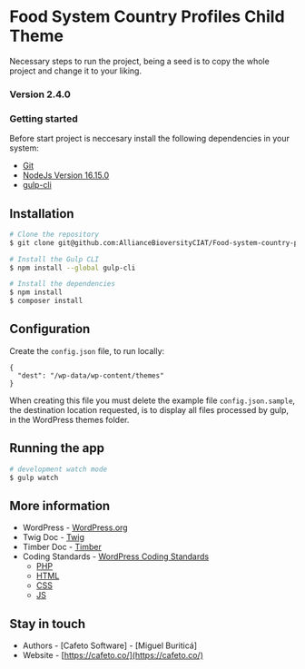 # Food System Country Profiles Child Theme #

Necessary steps to run the project, being a seed is to copy the whole project and change it to your liking.

### Version 2.4.0 ###


### Getting started ###

Before start project is neccesary install the following dependencies in your system:

* [Git](https://git-scm.com/)
* [NodeJs Version 16.15.0](https://nodejs.org)
* [gulp-cli](https://gulpjs.com/)

## Installation
```bash
# Clone the repository
$ git clone git@github.com:AllianceBioversityCIAT/Food-system-country-profiles.git

# Install the Gulp CLI
$ npm install --global gulp-cli

# Install the dependencies
$ npm install
$ composer install
```

## Configuration
Create the `config.json` file, to run locally:

```.config
{
  "dest": "/wp-data/wp-content/themes"
}
```
When creating this file you must delete the example file `config.json.sample`, the destination location requested, is to display all files processed by gulp, in the WordPress themes folder.

## Running the app

```bash
# development watch mode
$ gulp watch

```
## More information
- WordPress - [WordPress.org](https://developer.wordpress.org/themes/getting-started/)
- Twig Doc - [Twig](https://twig.symfony.com/doc/3.x/)
- Timber Doc - [Timber](https://timber.github.io/docs/)
- Coding Standards - [WordPress Coding Standards](https://codex.wordpress.org/WordPress_Coding_Standards)
    * [PHP](https://make.wordpress.org/core/handbook/best-practices/coding-standards/php/)
    * [HTML](https://make.wordpress.org/core/handbook/best-practices/coding-standards/html/)
    * [CSS](https://make.wordpress.org/core/handbook/best-practices/coding-standards/css/)
    * [JS](https://make.wordpress.org/core/handbook/best-practices/coding-standards/javascript/)

## Stay in touch

- Authors - [Cafeto Software] - [Miguel Buriticá]
- Website - [https://cafeto.co/](https://cafeto.co/)
